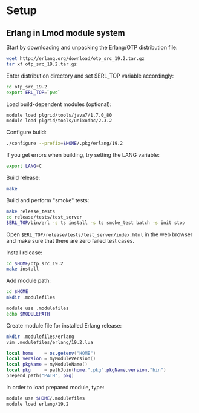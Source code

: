 # Setup

## Erlang in Lmod module system

Start by downloading and unpacking the Erlang/OTP distribution file:

```bash
wget http://erlang.org/download/otp_src_19.2.tar.gz
tar xf otp_src_19.2.tar.gz
```

Enter distribution directory and set $ERL_TOP variable accordingly:

```bash
cd otp_src_19.2
export ERL_TOP=`pwd`
```

Load build-dependent modules (optional):

```bash
module load plgrid/tools/java7/1.7.0_80
module load plgrid/tools/unixodbc/2.3.2
```

Configure build:

```bash
./configure --prefix=$HOME/.pkg/erlang/19.2
```

If you get errors when building, try setting the LANG variable:

```bash
export LANG=C
```

Build release:

```bash
make
```

Build and perform "smoke" tests:

```bash
make release_tests
cd release/tests/test_server
$ERL_TOP/bin/erl -s ts install -s ts smoke_test batch -s init stop
```

Open `$ERL_TOP/release/tests/test_server/index.html` in the web browser and make sure that there are zero failed test cases.

Install release:

```bash
cd $HOME/otp_src_19.2
make install
```

Add module path:

```bash
cd $HOME
mkdir .modulefiles

module use .modulefiles
echo $MODULEPATH
```

Create module file for installed Erlang release:

```bash
mkdir .modulefiles/erlang
vim .modulefiles/erlang/19.2.lua
```

```lua
local home    = os.getenv("HOME")
local version = myModuleVersion()
local pkgName = myModuleName()
local pkg     = pathJoin(home,".pkg",pkgName,version,"bin")
prepend_path("PATH", pkg)
```

In order to load prepared module, type:

```bash
module use $HOME/.modulefiles
module load erlang/19.2
```
